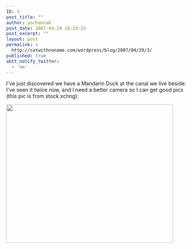 ```yaml
---
ID: 3
post_title: ""
author: yochannah
post_date: 2007-04-29 18:29:25
post_excerpt: ""
layout: post
permalink: >
  http://catwithnoname.com/wordpress/blog/2007/04/29/3/
published: true
aktt_notify_twitter:
  - 'no'
---
```

I've just discovered we have a Mandarin Duck at the canal we live beside. I've seen it twice now, and I need a better camera so I can get good pics (this pic is from stock.xchng):

<a href="http://catwithnoname.com/wordpress/wp-content/uploads/2007/04/mandarin.jpg"><img src="http://catwithnoname.com/wordpress/wp-content/uploads/2007/04/mandarin.jpg" alt="" title="mandarin" width="450" height="374" class="alignnone size-full wp-image-542" /></a>